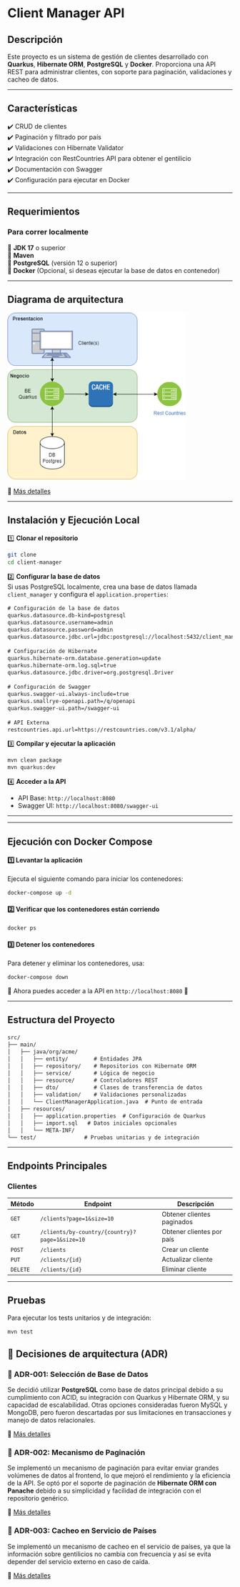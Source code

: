 # **Client Manager API**  

## **Descripción**  
Este proyecto es un sistema de gestión de clientes desarrollado con **Quarkus**, **Hibernate ORM**, **PostgreSQL** y **Docker**. Proporciona una API REST para administrar clientes, con soporte para paginación, validaciones y cacheo de datos.

---

## **Características**  
✔️ CRUD de clientes  
✔️ Paginación y filtrado por país  
✔️ Validaciones con Hibernate Validator  
✔️ Integración con RestCountries API para obtener el gentilicio  
✔️ Documentación con Swagger  
✔️ Configuración para ejecutar en Docker  

---

## **Requerimientos**  

### **Para correr localmente**  
🔹 **JDK 17** o superior  
🔹 **Maven**  
🔹 **PostgreSQL** (versión 12 o superior)  
🔹 **Docker** (Opcional, si deseas ejecutar la base de datos en contenedor)

---

## Diagrama de arquitectura
<img src="docs/imgs/client-manager.arch.png" 
     alt="Diagrama de Arquitectura" width="400"/>

🔗 [Más detalles](docs/architecture.md)

---

## **Instalación y Ejecución Local**  

1️⃣ **Clonar el repositorio**  
```bash
git clone 
cd client-manager
```

2️⃣ **Configurar la base de datos**  
Si usas PostgreSQL localmente, crea una base de datos llamada `client_manager` y configura el `application.properties`:  

```properties
# Configuración de la base de datos
quarkus.datasource.db-kind=postgresql
quarkus.datasource.username=admin
quarkus.datasource.password=admin
quarkus.datasource.jdbc.url=jdbc:postgresql://localhost:5432/client_manager

# Configuración de Hibernate
quarkus.hibernate-orm.database.generation=update
quarkus.hibernate-orm.log.sql=true
quarkus.datasource.jdbc.driver=org.postgresql.Driver

# Configuración de Swagger
quarkus.swagger-ui.always-include=true
quarkus.smallrye-openapi.path=/q/openapi
quarkus.swagger-ui.path=/swagger-ui

# API Externa
restcountries.api.url=https://restcountries.com/v3.1/alpha/
```

3️⃣ **Compilar y ejecutar la aplicación**  
```bash
mvn clean package
mvn quarkus:dev
```

4️⃣ **Acceder a la API**  
- API Base: `http://localhost:8080`  
- Swagger UI: `http://localhost:8080/swagger-ui`

---

---

## **Ejecución con Docker Compose**  

#### **1️⃣ Levantar la aplicación**
Ejecuta el siguiente comando para iniciar los contenedores:

```bash
docker-compose up -d
```

#### **2️⃣ Verificar que los contenedores están corriendo**
```bash
docker ps
```

#### **3️⃣ Detener los contenedores**
Para detener y eliminar los contenedores, usa:

```bash
docker-compose down
```

🔹 Ahora puedes acceder a la API en `http://localhost:8080` 🚀

---

## **Estructura del Proyecto**  

```
src/
├── main/
│   ├── java/org/acme/
│   │   ├── entity/        # Entidades JPA
│   │   ├── repository/    # Repositorios con Hibernate ORM
│   │   ├── service/       # Lógica de negocio
│   │   ├── resource/      # Controladores REST
│   │   ├── dto/           # Clases de transferencia de datos
│   │   ├── validation/    # Validaciones personalizadas
│   │   └── ClientManagerApplication.java  # Punto de entrada
│   ├── resources/
│   │   ├── application.properties  # Configuración de Quarkus
│   │   ├── import.sql   # Datos iniciales opcionales
│   │   └── META-INF/
└── test/               # Pruebas unitarias y de integración
```

---

## **Endpoints Principales**  

### **Clientes**

| Método  | Endpoint                                  | Descripción                          |
|---------|------------------------------------------|--------------------------------------|
| `GET`   | `/clients?page=1&size=10`               | Obtener clientes paginados          |
| `GET`   | `/clients/by-country/{country}?page=1&size=10` | Obtener clientes por país    |
| `POST`  | `/clients`                              | Crear un cliente                    |
| `PUT`   | `/clients/{id}`                         | Actualizar cliente                   |
| `DELETE`| `/clients/{id}`                         | Eliminar cliente                     |

---

## **Pruebas**  
Para ejecutar los tests unitarios y de integración:  
```bash
mvn test
```

## 📝 Decisiones de arquitectura (ADR)

### 📌 ADR-001: Selección de Base de Datos
Se decidió utilizar **PostgreSQL** como base de datos principal debido a su cumplimiento con ACID, su integración con Quarkus y Hibernate ORM, y su capacidad de escalabilidad. Otras opciones consideradas fueron MySQL y MongoDB, pero fueron descartadas por sus limitaciones en transacciones y manejo de datos relacionales.

🔗 [Más detalles](docs/adr/db.md)

### 📌 ADR-002: Mecanismo de Paginación
Se implementó un mecanismo de paginación para evitar enviar grandes volúmenes de datos al frontend, lo que mejoró el rendimiento y la eficiencia de la API. Se optó por el soporte de paginación de **Hibernate ORM con Panache** debido a su simplicidad y facilidad de integración con el repositorio genérico.

🔗 [Más detalles](docs/adr/pagination.md)

### 📌 ADR-003: Cacheo en Servicio de Países
Se implementó un mecanismo de cacheo en el servicio de países, ya que la información sobre gentilicios no cambia con frecuencia y así se evita depender del servicio externo en caso de caída.

🔗 [Más detalles](docs/adr/cache-country.md)